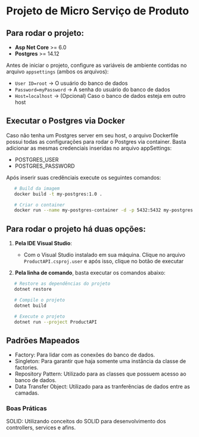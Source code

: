 # Projeto de Micro Serviço de Produto

## Para rodar o projeto:

- **Asp Net Core** >= 6.0
- **Postgres** >= 14.12

Antes de iniciar o projeto, configure as variáveis de ambiente contidas no arquivo `appsettings` (ambos os arquivos):

- `User ID=root` -> O usuário do banco de dados
- `Password=myPassword` -> A senha do usuário do banco de dados
- `Host=localhost` -> (Opcional) Caso o banco de dados esteja em outro host

## Executar o Postgres via Docker
Caso não tenha um Postgres server em seu host, o arquivo Dockerfile possui todas as configurações para rodar o Postgres via container. Basta adicionar as mesmas credenciais inseridas no arquivo appSettings:

 - POSTGRES_USER
 - POSTGRES_PASSWORD

Após inserir suas credênciais execute os seguintes comandos:
```bash
   # Build da imagem
   docker build -t my-postgres:1.0 .

   # Criar o container
   docker run --name my-postgres-container -d -p 5432:5432 my-postgres:1.0
```


## Para rodar o projeto há duas opções:

1. **Pela IDE Visual Studio**:
   - Com o Visual Studio instalado em sua máquina. Clique no arquivo `ProductAPI.csproj.user` e após isso, clique no botão de executar

2. **Pela linha de comando**, basta executar os comandos abaixo:
```bash
   # Restore as dependências do projeto
   dotnet restore

   # Compile o projeto
   dotnet build

   # Execute o projeto
   dotnet run --project ProductAPI
```


## Padrões Mapeados
 - Factory: Para lidar com as conexões do banco de dados.
 - Singleton: Para garantir que haja somente uma instância da classe de factories.
 - Repository Pattern: Utilizado para as classes que possuem acesso ao banco de dados.
 - Data Transfer Object: Utilizado para as tranferências de dados entre as camadas.


### Boas Práticas
SOLID: Utilizando conceitos do SOLID para desenvolvimento dos controllers, services e afins.
